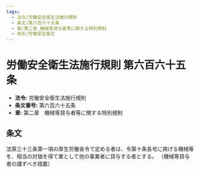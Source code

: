 ```yaml
---
tags:
  - 法令/労働安全衛生法施行規則
  - 条文/第六百六十五条
  - 章/第二章_機械等貸与者等に関する特別規制
  - 体系/労働安全衛生
---
```

# 労働安全衛生法施行規則 第六百六十五条

- **法令:** 労働安全衛生法施行規則
- **条文番号:** 第六百六十五条
- **章:** 第二章　機械等貸与者等に関する特別規制

## 条文
法第三十三条第一項の厚生労働省令で定める者は、令第十条各号に掲げる機械等を、相当の対価を得て業として他の事業者に貸与する者とする。
（機械等貸与者の講ずべき措置）

